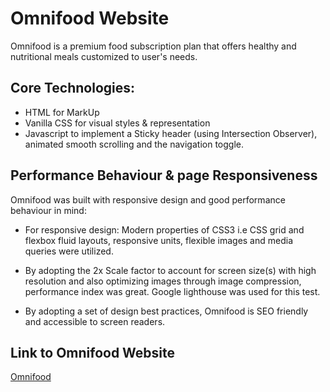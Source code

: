 # Omnifood Website

Omnifood is a premium food subscription plan that offers healthy and nutritional meals customized to user's needs.

## Core Technologies:

- HTML for MarkUp
- Vanilla CSS for visual styles & representation
- Javascript to implement a Sticky header (using Intersection Observer), animated smooth scrolling and the navigation toggle.

## Performance Behaviour & page Responsiveness

Omnifood was built with responsive design and good performance behaviour in mind:

- For responsive design: Modern properties of CSS3 i.e CSS grid and flexbox fluid layouts, responsive units, flexible images and media queries were utilized.

- By adopting the 2x Scale factor to account for screen size(s) with high resolution and also optimizing images through image compression, performance index was great. Google lighthouse was used for this test.

- By adopting a set of design best practices, Omnifood is SEO friendly and accessible to screen readers.

## Link to Omnifood Website

<a href="https://omnifood-moa.netlify.app/">Omnifood</a>
